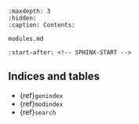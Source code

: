 ```{toctree}
:maxdepth: 3
:hidden:
:caption: Contents:

modules.md
```

```{include} ../README.md
:start-after: <!-- SPHINX-START -->
```

## Indices and tables

- {ref}`genindex`
- {ref}`modindex`
- {ref}`search`
